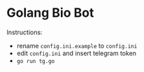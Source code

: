 # Golang Bio Bot

Instructions:
- rename `config.ini.example` to `config.ini`
- edit `config.ini` and insert telegram token
- `go run tg.go`
